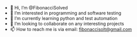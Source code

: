 - 👋 Hi, I’m @FibonacciSolved
- 👀 I’m interested in programming and software testing 
- 🌱 I’m currently learning python and test automation 
- 💞️ I’m looking to collaborate on any interesting projects 
- 📫 How to reach me is via email: fibonaccisolt@gmail.com 

<!---
FibonacciSolved/FibonacciSolved is a ✨ special ✨ repository because its `README.md` (this file) appears on your GitHub profile.
You can click the Preview link to take a look at your changes.
--->
